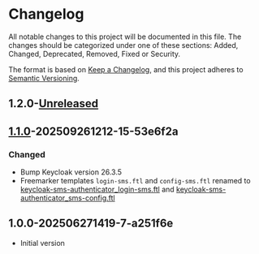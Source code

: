 # Changelog

All notable changes to this project will be documented in this file. The changes should be categorized under one of
these sections: Added, Changed, Deprecated, Removed, Fixed or Security.

The format is based on [Keep a Changelog](https://keepachangelog.com/en/1.0.0/),
and this project adheres to [Semantic Versioning](https://semver.org/spec/v2.0.0.html).

## 1.2.0-[Unreleased]

## [1.1.0]-202509261212-15-53e6f2a

### Changed

- Bump Keycloak version 26.3.5
- Freemarker templates `login-sms.ftl` and `config-sms.ftl` renamed to [keycloak-sms-authenticator_login-sms.ftl](./extensions/keycloak-sms-authenticator/src/main/resources/theme-resources/templates/keycloak-sms-authenticator_login-sms.ftl) and [keycloak-sms-authenticator_sms-config.ftl](./extensions/keycloak-sms-authenticator/src/main/resources/theme-resources/templates/keycloak-sms-authenticator_sms-config.ftl)

## 	1.0.0-202506271419-7-a251f6e

- Initial version

[Unreleased]: https://github.com/keycloak-competence-center/keycloak-sms-authenticator/compare/1.1.0...main
[1.1.0]: https://github.com/keycloak-competence-center/keycloak-sms-authenticator/compare/1.0.0...1.1.0
